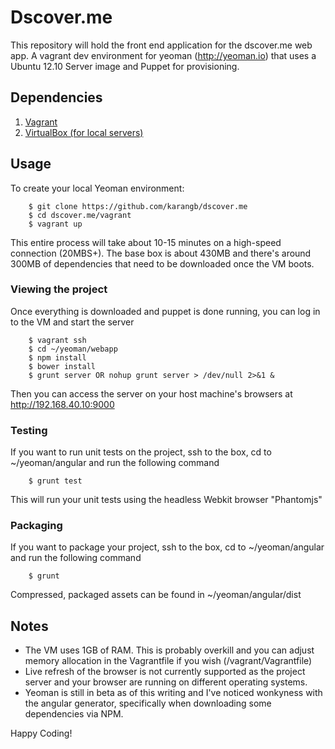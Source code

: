 Dscover.me
==================

This repository will hold the front end application for the dscover.me web app. 
A vagrant dev environment for yeoman (http://yeoman.io) that uses a Ubuntu 12.10 Server image and Puppet for provisioning.

## Dependencies

1. [Vagrant](http://downloads.vagrantup.com/)
2. [VirtualBox (for local servers)](https://www.virtualbox.org/wiki/Downloads)

## Usage

To create your local Yeoman environment:

        $ git clone https://github.com/karangb/dscover.me
        $ cd dscover.me/vagrant
        $ vagrant up

This entire process will take about 10-15 minutes on a high-speed connection (20MBS+). The base box is about 430MB and there's around 300MB of dependencies that need to be downloaded once the VM boots.

### Viewing the project

Once everything is downloaded and puppet is done running, you can log in to the VM and start the server

        $ vagrant ssh
        $ cd ~/yeoman/webapp
        $ npm install
        $ bower install
        $ grunt server OR nohup grunt server > /dev/null 2>&1 &

Then you can access the server on your host machine's browsers at http://192.168.40.10:9000

### Testing

If you want to run unit tests on the project, ssh to the box, cd to ~/yeoman/angular and run the following command

        $ grunt test

This will run your unit tests using the headless Webkit browser "Phantomjs"

### Packaging

If you want to package your project, ssh to the box, cd to ~/yeoman/angular and run the following command

        $ grunt

Compressed, packaged assets can be found in ~/yeoman/angular/dist



## Notes

* The VM uses 1GB of RAM.  This is probably overkill and you can adjust memory allocation in the Vagrantfile if you wish (/vagrant/Vagrantfile)
* Live refresh of the browser is not currently supported as the project server and your browser are running on different operating systems.
* Yeoman is still in beta as of this writing and I've noticed wonkyness with the angular generator, specifically when downloading some dependencies via NPM.

Happy Coding!


